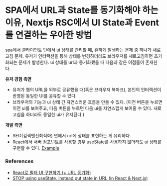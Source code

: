 # SPA에서 URL과 State를 동기화해야 하는 이유, Nextjs RSC에서 UI State과 Event를 연결하는 우아한 방법

spa에서 클라이언트 단에서 ui 상태를 관리할 때, 흔하게 발생하는 문제 중 하나가 새로고침 문제. 유저가 인터랙션을 통해 상태를 변경하더라도 브라우저를 새로고침하면 초기화되는 문제가 발생한다. ui 상태를 url과 동기화했을 때 다음과 같은 이점들이 존재한다.

**유저 경험 측면**

- 유저가 웹의 URL을 외부로 공유했을 때(혹은 브라우저 북마크), 본인의 인터랙션이 반영된 동일한 UI를 공유할 수 있다.
- 브라우저의 기능과 ui 상태 간 자연스러운 흐름을 만들 수 있다. (이전 버튼을 누르면 이전 ui를 보여주고, 다음 버튼을 누르면 다음 ui를 자연스럽게 보여줄 수 있다. 새로고침을 하더라도 동일한 ui가 유지된다.)

**개발 측면**

- SEO(검색엔진최적화) 면에서 url에 상태를 표현하는 게 유리하다.
- React에서 서버 컴포넌트를 사용할 경우 useState를 사용하지 않더라도 ui 상태를 구현할 수 있다. [Example](https://github.com/wooleejaan/yw-frontend/tree/main/managing-ui-state-through-url)

### References

- [React로 필터 UI 구현하기 (+ URL 동기화)](https://www.daleseo.com/react-filter/)
- [STOP using useState, instead put state in URL (in React & Next.js)](https://www.youtube.com/watch?v=ukpgxEemXsk)
